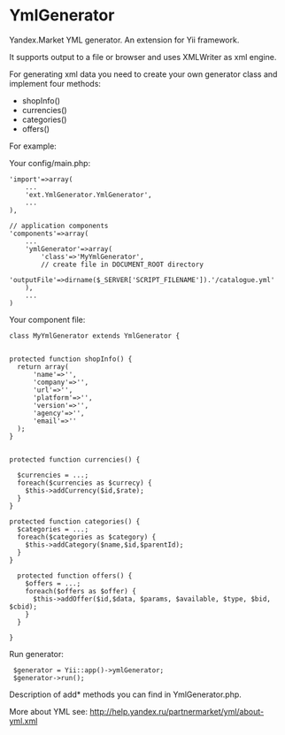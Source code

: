 YmlGenerator
============

Yandex.Market YML generator. An extension for Yii framework.

It supports output to a file or browser and uses XMLWriter as xml engine.

For generating xml data you need to create your own generator class and implement four methods:
  - shopInfo()
  - currencies()
  - categories()
  - offers() 
 
For example:

Your config/main.php:

    'import'=>array(
        ...
        'ext.YmlGenerator.YmlGenerator',
        ...
    ),

    // application components
    'components'=>array(
        ...
        'ymlGenerator'=>array(
            'class'=>'MyYmlGenerator',
            // create file in DOCUMENT_ROOT directory
            'outputFile'=>dirname($_SERVER['SCRIPT_FILENAME']).'/catalogue.yml'
        ),
        ...
    )

Your component file:

    class MyYmlGenerator extends YmlGenerator {


    protected function shopInfo() {
      return array(
          'name'=>'',
          'company'=>'',
          'url'=>'',
          'platform'=>'',
          'version'=>'',
          'agency'=>'',
          'email'=>''
      );
    }
  

    protected function currencies() {
  
      $currencies = ...;
      foreach($currencies as $currecy) {
        $this->addCurrency($id,$rate);
      }
    }

    protected function categories() {
      $categories = ...;
      foreach($categories as $category) {
        $this->addCategory($name,$id,$parentId);
      }    
    }

      protected function offers() {
        $offers = ...;
        foreach($offers as $offer) {
          $this->addOffer($id,$data, $params, $available, $type, $bid, $cbid);
        }
      }
    
    }

Run generator:

     $generator = Yii::app()->ymlGenerator;
     $generator->run();


Description of add* methods you can find in YmlGenerator.php.

More about YML see: http://help.yandex.ru/partnermarket/yml/about-yml.xml
